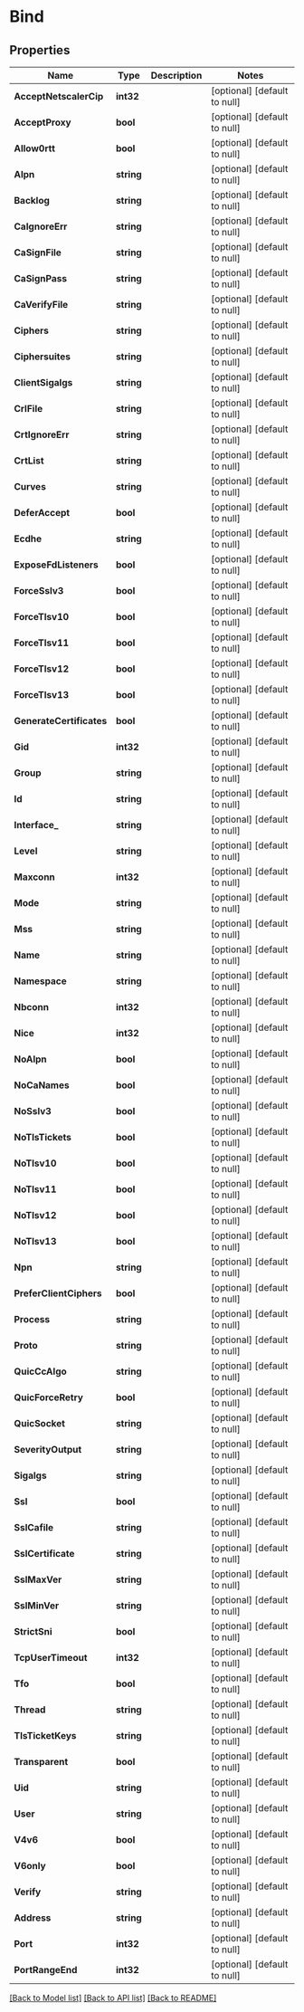 # Bind

## Properties
Name | Type | Description | Notes
------------ | ------------- | ------------- | -------------
**AcceptNetscalerCip** | **int32** |  | [optional] [default to null]
**AcceptProxy** | **bool** |  | [optional] [default to null]
**Allow0rtt** | **bool** |  | [optional] [default to null]
**Alpn** | **string** |  | [optional] [default to null]
**Backlog** | **string** |  | [optional] [default to null]
**CaIgnoreErr** | **string** |  | [optional] [default to null]
**CaSignFile** | **string** |  | [optional] [default to null]
**CaSignPass** | **string** |  | [optional] [default to null]
**CaVerifyFile** | **string** |  | [optional] [default to null]
**Ciphers** | **string** |  | [optional] [default to null]
**Ciphersuites** | **string** |  | [optional] [default to null]
**ClientSigalgs** | **string** |  | [optional] [default to null]
**CrlFile** | **string** |  | [optional] [default to null]
**CrtIgnoreErr** | **string** |  | [optional] [default to null]
**CrtList** | **string** |  | [optional] [default to null]
**Curves** | **string** |  | [optional] [default to null]
**DeferAccept** | **bool** |  | [optional] [default to null]
**Ecdhe** | **string** |  | [optional] [default to null]
**ExposeFdListeners** | **bool** |  | [optional] [default to null]
**ForceSslv3** | **bool** |  | [optional] [default to null]
**ForceTlsv10** | **bool** |  | [optional] [default to null]
**ForceTlsv11** | **bool** |  | [optional] [default to null]
**ForceTlsv12** | **bool** |  | [optional] [default to null]
**ForceTlsv13** | **bool** |  | [optional] [default to null]
**GenerateCertificates** | **bool** |  | [optional] [default to null]
**Gid** | **int32** |  | [optional] [default to null]
**Group** | **string** |  | [optional] [default to null]
**Id** | **string** |  | [optional] [default to null]
**Interface_** | **string** |  | [optional] [default to null]
**Level** | **string** |  | [optional] [default to null]
**Maxconn** | **int32** |  | [optional] [default to null]
**Mode** | **string** |  | [optional] [default to null]
**Mss** | **string** |  | [optional] [default to null]
**Name** | **string** |  | [optional] [default to null]
**Namespace** | **string** |  | [optional] [default to null]
**Nbconn** | **int32** |  | [optional] [default to null]
**Nice** | **int32** |  | [optional] [default to null]
**NoAlpn** | **bool** |  | [optional] [default to null]
**NoCaNames** | **bool** |  | [optional] [default to null]
**NoSslv3** | **bool** |  | [optional] [default to null]
**NoTlsTickets** | **bool** |  | [optional] [default to null]
**NoTlsv10** | **bool** |  | [optional] [default to null]
**NoTlsv11** | **bool** |  | [optional] [default to null]
**NoTlsv12** | **bool** |  | [optional] [default to null]
**NoTlsv13** | **bool** |  | [optional] [default to null]
**Npn** | **string** |  | [optional] [default to null]
**PreferClientCiphers** | **bool** |  | [optional] [default to null]
**Process** | **string** |  | [optional] [default to null]
**Proto** | **string** |  | [optional] [default to null]
**QuicCcAlgo** | **string** |  | [optional] [default to null]
**QuicForceRetry** | **bool** |  | [optional] [default to null]
**QuicSocket** | **string** |  | [optional] [default to null]
**SeverityOutput** | **string** |  | [optional] [default to null]
**Sigalgs** | **string** |  | [optional] [default to null]
**Ssl** | **bool** |  | [optional] [default to null]
**SslCafile** | **string** |  | [optional] [default to null]
**SslCertificate** | **string** |  | [optional] [default to null]
**SslMaxVer** | **string** |  | [optional] [default to null]
**SslMinVer** | **string** |  | [optional] [default to null]
**StrictSni** | **bool** |  | [optional] [default to null]
**TcpUserTimeout** | **int32** |  | [optional] [default to null]
**Tfo** | **bool** |  | [optional] [default to null]
**Thread** | **string** |  | [optional] [default to null]
**TlsTicketKeys** | **string** |  | [optional] [default to null]
**Transparent** | **bool** |  | [optional] [default to null]
**Uid** | **string** |  | [optional] [default to null]
**User** | **string** |  | [optional] [default to null]
**V4v6** | **bool** |  | [optional] [default to null]
**V6only** | **bool** |  | [optional] [default to null]
**Verify** | **string** |  | [optional] [default to null]
**Address** | **string** |  | [optional] [default to null]
**Port** | **int32** |  | [optional] [default to null]
**PortRangeEnd** | **int32** |  | [optional] [default to null]

[[Back to Model list]](../README.md#documentation-for-models) [[Back to API list]](../README.md#documentation-for-api-endpoints) [[Back to README]](../README.md)


